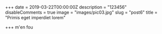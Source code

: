 +++
date = 2019-03-22T00:00:00Z
description = "123456"
disableComments = true
image = "images/pic03.jpg"
slug = "post6"
title = "Primis eget imperdiet lorem"

+++
m'en fou
